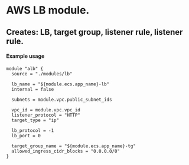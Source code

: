 # AWS LB module. 

## Creates: LB, target group, listener rule, listener rule.

#### Example usage

```hcl
module "alb" {
  source = "./modules/lb" 
  
  lb_name = "${module.ecs.app_name}-lb"
  internal = false

  subnets = module.vpc.public_subnet_ids

  vpc_id = module.vpc.vpc_id
  listener_protocol = "HTTP"
  target_type = "ip"

  lb_protocol = -1
  lb_port = 0

  target_group_name = "${module.ecs.app_name}-tg"
  allowed_ingress_cidr_blocks = "0.0.0.0/0"
}
```